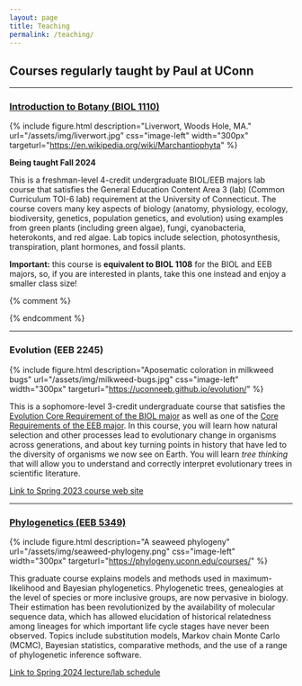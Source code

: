 ```yaml
---
layout: page
title: Teaching
permalink: /teaching/
---
```


## Courses regularly taught by Paul at UConn ##

---

### [Introduction to Botany (BIOL 1110)](/botany2024/) ###

{% include figure.html description="Liverwort, Woods Hole, MA." url="/assets/img/liverwort.jpg" css="image-left" width="300px" targeturl="https://en.wikipedia.org/wiki/Marchantiophyta" %}

**Being taught Fall 2024**

This is a freshman-level 4-credit undergraduate BIOL/EEB majors lab course that satisfies the General Education Content Area 3 (lab) (Common Curriculum TOI-6 lab) requirement at the University of Connecticut. The course covers many key aspects of biology (anatomy, physiology, ecology, biodiversity, genetics, population genetics, and evolution) using examples from green plants (including green algae), fungi, cyanobacteria, heterokonts, and red algae. Lab topics include selection, photosynthesis, transpiration, plant hormones, and fossil plants. 

**Important:** this course is **equivalent to BIOL 1108** for the BIOL and EEB majors, so, if you are interested in plants, take this one instead and enjoy a smaller class size!

{% comment %}
<p class="sectionbreak"/>
{% endcomment %}

---

### Evolution (EEB 2245) ###

{% include figure.html description="Aposematic coloration in milkweed bugs" url="/assets/img/milkweed-bugs.jpg" css="image-left" width="300px" targeturl="https://uconneeb.github.io/evolution/" %}

This is a sophomore-level 3-credit undergraduate course that satisfies the [Evolution Core Requirement of the BIOL major](https://biology.uconn.edu/biological-sciences/) as well as one of the [Core Requirements of the EEB major](https://biology.uconn.edu/eeb/). In this course, you will learn how natural selection and other processes lead to evolutionary change in organisms across generations, and about key turning points in history that have led to the diversity of organisms we now see on Earth. You will learn _tree thinking_ that will allow you to understand and correctly interpret evolutionary trees in scientific literature.

[Link to Spring 2023 course web site](https://uconneeb.github.io/evolution/)

---

### [Phylogenetics (EEB 5349)](/phylogenetics2024/)

{% include figure.html description="A seaweed phylogeny" url="/assets/img/seaweed-phylogeny.png" css="image-left" width="300px" targeturl="https://phylogeny.uconn.edu/courses/" %}

This graduate course explains models and methods used in maximum-likelihood and Bayesian phylogenetics. Phylogenetic trees, genealogies at the level of species or more inclusive groups, are now pervasive in biology. Their estimation has been revolutionized by the availability of molecular sequence data, which has allowed elucidation of historical relatedness among lineages for which important life cycle stages have never been observed. Topics include substitution models, Markov chain Monte Carlo (MCMC), Bayesian statistics, comparative methods, and the use of a range of phylogenetic inference software.

[Link to Spring 2024 lecture/lab schedule](/phylogenetics2024/)

